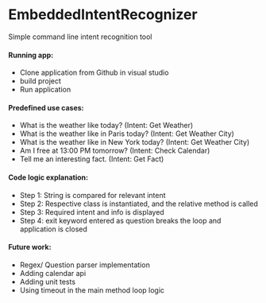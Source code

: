 # EmbeddedIntentRecognizer
Simple command line intent recognition tool


#### Running app:
- Clone application from Github in visual studio
- build project
- Run application


#### Predefined use cases:
- What is the weather like today? (Intent: Get Weather)
- What is the weather like in Paris today? (Intent: Get Weather City)
- What is the weather like in New York today? (Intent: Get Weather City)
- Am I free at 13:00 PM tomorrow? (Intent: Check Calendar)
- Tell me an interesting fact. (Intent: Get Fact)

#### Code logic explanation:
- Step 1: String is compared for relevant intent
- Step 2: Respective class is instantiated, and the relative method is called
- Step 3: Required intent and info is displayed
- Step 4: exit keyword entered as question breaks the loop and application is closed

#### Future work:
- Regex/ Question parser implementation
- Adding calendar api
- Adding unit tests
- Using timeout in the main method loop logic
